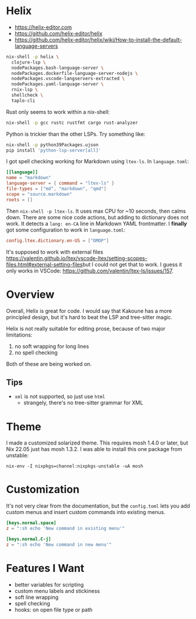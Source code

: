 # Helix

- https://helix-editor.com
- https://github.com/helix-editor/helix
- https://github.com/helix-editor/helix/wiki/How-to-install-the-default-language-servers

```sh
nix-shell -p helix \
  clojure-lsp \
  nodePackages.bash-language-server \
  nodePackages.dockerfile-language-server-nodejs \
  nodePackages.vscode-langservers-extracted \
  nodePackages.yaml-language-server \
  rnix-lsp \
  shellcheck \
  taplo-cli
```

Rust only seems to work within a nix-shell:

```sh
nix-shell -p gcc rustc rustfmt cargo rust-analyzer
```

Python is trickier than the other LSPs.
Try something like:

```sh
nix-shell -p python39Packages.ujson
pip install 'python-lsp-server[all]'
```

I got spell checking working for Markdown using `ltex-ls`.
In `language.toml`:

```toml
[[language]]
name = "markdown"
language-server = { command = "ltex-ls" }
file-types = ["md", "markdown", "qmd"]
scope = "source.markdown"
roots = []
```

Then `nix-shell -p ltex-ls`.
It uses max CPU for ~10 seconds, then calms down.
There are some nice code actions,
but adding to dictionary does not work.
It detects a `lang: en-CA` line in Markdown YAML frontmatter.
I **finally** got some configuration to work in `language.toml`:

```toml
config.ltex.dictionary.en-US = ["OMOP"]
```

It's supposed to work with external files
<https://valentjn.github.io/ltex/vscode-ltex/setting-scopes-files.html#external-setting-files>but I could not get that to work.
I guess it only works in VSCode:
<https://github.com/valentjn/ltex-ls/issues/157>.


# Overview

Overall, Helix is great for code.
I would say that Kakoune has a more principled design,
but it's hard to beat the LSP and tree-sitter magic.

Helix is not really suitable for editing prose,
because of two major limitations:

1. no soft wrapping for long lines
2. no spell checking

Both of these are being worked on.


## Tips

- `xml` is not supported, so just use `html`
  - strangely, there's no tree-sitter grammar for XML


# Theme

I made a customized solarized theme.
This requires mosh 1.4.0 or later,
but Nix 22.05 just has mosh 1.3.2.
I was able to install this one package from unstable:

```
nix-env -I nixpkgs=channel:nixpkgs-unstable -uA mosh
```


# Customization

It's not very clear from the documentation,
but the `config.toml` lets you add custom menus
and insert custom commands into existing menus.

```toml
[keys.normal.space]
z = ":sh echo 'New command in existing menu'"

[keys.normal.C-j]
z = ":sh echo 'New command in new menu'"
```

# Features I Want

- better variables for scripting
- custom menu labels and stickiness
- soft line wrapping
- spell checking
- hooks: on open file type or path


